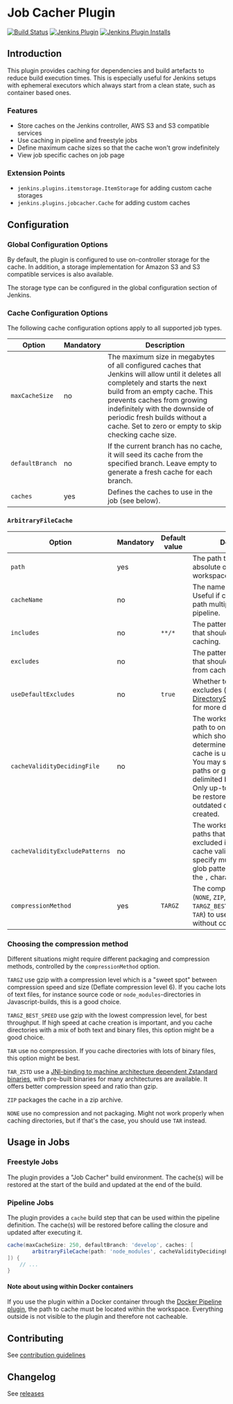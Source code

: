 # Job Cacher Plugin

[![Build Status](https://ci.jenkins.io/job/Plugins/job/jobcacher-plugin/job/main/badge/icon)](https://ci.jenkins.io/job/Plugins/job/jobcacher-plugin/job/main/)
[![Jenkins Plugin](https://img.shields.io/jenkins/plugin/v/jobcacher.svg)](https://plugins.jenkins.io/jobcacher)
[![Jenkins Plugin Installs](https://img.shields.io/jenkins/plugin/i/jobcacher.svg?color=blue)](https://plugins.jenkins.io/jobcacher)

## Introduction

This plugin provides caching for dependencies and build artefacts to reduce build execution times.
This is especially useful for Jenkins setups with ephemeral executors which always start from a clean state, such as container based ones.

### Features

- Store caches on the Jenkins controller, AWS S3 and S3 compatible services
- Use caching in pipeline and freestyle jobs
- Define maximum cache sizes so that the cache won't grow indefinitely
- View job specific caches on job page

### Extension Points

- `jenkins.plugins.itemstorage.ItemStorage` for adding custom cache storages
- `jenkins.plugins.jobcacher.Cache` for adding custom caches

## Configuration

### Global Configuration Options

By default, the plugin is configured to use on-controller storage for the cache.
In addition, a storage implementation for Amazon S3 and S3 compatible services is also available.

The storage type can be configured in the global configuration section of Jenkins.

### Cache Configuration Options

The following cache configuration options apply to all supported job types.

| Option          | Mandatory | Description                                                                                                                                                                                                                                                                                                                |
|-----------------|-----------|----------------------------------------------------------------------------------------------------------------------------------------------------------------------------------------------------------------------------------------------------------------------------------------------------------------------------|
| `maxCacheSize`  | no        | The maximum size in megabytes of all configured caches that Jenkins will allow until it deletes all completely and starts the next build from an empty cache. This prevents caches from growing indefinitely with the downside of periodic fresh builds without a cache. Set to zero or empty to skip checking cache size. |
| `defaultBranch` | no        | If the current branch has no cache, it will seed its cache from the specified branch. Leave empty to generate a fresh cache for each branch.                                                                                                                                                                               |
| `caches`        | yes       | Defines the caches to use in the job (see below).                                                                                                                                                                                                                                                                          |

### `ArbitraryFileCache`

| Option                      | Mandatory | Default value | Description                                                                                                                                                                                                                                |
|-----------------------------|-----------|---------------|--------------------------------------------------------------------------------------------------------------------------------------------------------------------------------------------------------------------------------------------|
| `path`                      | yes       |               | The path to cache. It can be absolute or relative to the workspace.                                                                                                                                                                        |
| `cacheName`                 | no        |               | The name of the cache. Useful if caching the same path multiple times in a pipeline.                                                                                                                                                       |
| `includes`                  | no        | `**/*`        | The pattern to match files that should be included in caching.                                                                                                                                                                             |
| `excludes`                  | no        |               | The pattern to match files that should be excluded from caching.                                                                                                                                                                           |
| `useDefaultExcludes`        | no        | `true`        | Whether to use default excludes (see [DirectoryScanner.java#L170](https://github.com/apache/ant/blob/eeacf501dd15327cd300ecd518284e68bb5af4a4/src/main/org/apache/tools/ant/DirectoryScanner.java#L170) for more details).                 |
| `cacheValidityDecidingFile` | no        |               | The workspace-relative path to one or multiple files which should be used to determine whether the cache is up-to-date or not. You may specify multiple paths or glob patterns delimited by the `,` character. Only up-to-date caches will be restored and only outdated caches will be created. |
| `cacheValidityExcludePatterns` | no        |               | The workspace-relative paths that should be excluded in determining cache validity. You may specify multiple paths or glob patterns delimited by the `,` character. |
| `compressionMethod`         | yes       | `TARGZ`       | The compression method (`NONE`, `ZIP`, `TARGZ`, `TARGZ_BEST_SPEED`, `TAR_ZSTD`, `TAR`) to use. Some are without compression.                                                                                       |

### Choosing the compression method

Different situations might require different packaging and compression methods, controlled by the `compressionMethod` option.

`TARGZ` use gzip with a compression level which is a "sweet spot" between compression speed and size (Deflate compression level 6).
If you cache lots of text files, for instance source code or `node_modules`-directories in Javascript-builds, this is a good choice.

`TARGZ_BEST_SPEED` use gzip with the lowest compression level, for best throughput.
If high speed at cache creation is important, and you cache directories with a mix of both text and binary files, this option might be a good choice.

`TAR` use no compression.
If you cache directories with lots of binary files, this option might be best.

`TAR_ZSTD` use a [JNI-binding to machine architecture dependent Zstandard binaries](https://github.com/luben/zstd-jni), with pre-built binaries for many architectures are available.
It offers better compression speed and ratio than gzip.

`ZIP` packages the cache in a zip archive.

`NONE` use no compression and not packaging.
Might not work properly when caching directories, but if that's the case, you should use `TAR` instead.

## Usage in Jobs

### Freestyle Jobs

The plugin provides a "Job Cacher" build environment.
The cache(s) will be restored at the start of the build and updated at the end of the build.

### Pipeline Jobs

The plugin provides a `cache` build step that can be used within the pipeline definition.
The cache(s) will be restored before calling the closure and updated after executing it.

```groovy
cache(maxCacheSize: 250, defaultBranch: 'develop', caches: [
        arbitraryFileCache(path: 'node_modules', cacheValidityDecidingFile: 'package-lock.json')
]) {
    // ...
}
```

#### Note about using within Docker containers
If you use the plugin within a Docker container through the [Docker Pipeline plugin](https://plugins.jenkins.io/docker-workflow/), the path to cache must be located within the workspace. Everything outside is not visible to the plugin and therefore not cacheable.

## Contributing

See [contribution guidelines](https://github.com/jenkinsci/.github/blob/master/CONTRIBUTING.md)

## Changelog

See [releases](https://github.com/jenkinsci/jobcacher-plugin/releases)
